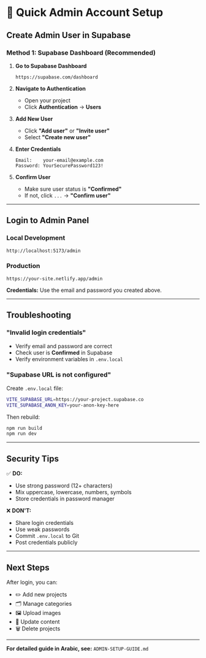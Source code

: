 # 🔐 Quick Admin Account Setup

## Create Admin User in Supabase

### Method 1: Supabase Dashboard (Recommended)

1. **Go to Supabase Dashboard**
   ```
   https://supabase.com/dashboard
   ```

2. **Navigate to Authentication**
   - Open your project
   - Click **Authentication** → **Users**

3. **Add New User**
   - Click **"Add user"** or **"Invite user"**
   - Select **"Create new user"**

4. **Enter Credentials**
   ```
   Email:    your-email@example.com
   Password: YourSecurePassword123!
   ```

5. **Confirm User**
   - Make sure user status is **"Confirmed"**
   - If not, click `...` → **"Confirm user"**

---

## Login to Admin Panel

### Local Development
```
http://localhost:5173/admin
```

### Production
```
https://your-site.netlify.app/admin
```

**Credentials:** Use the email and password you created above.

---

## Troubleshooting

### "Invalid login credentials"
- Verify email and password are correct
- Check user is **Confirmed** in Supabase
- Verify environment variables in `.env.local`

### "Supabase URL is not configured"
Create `.env.local` file:
```bash
VITE_SUPABASE_URL=https://your-project.supabase.co
VITE_SUPABASE_ANON_KEY=your-anon-key-here
```

Then rebuild:
```bash
npm run build
npm run dev
```

---

## Security Tips

✅ **DO:**
- Use strong password (12+ characters)
- Mix uppercase, lowercase, numbers, symbols
- Store credentials in password manager

❌ **DON'T:**
- Share login credentials
- Use weak passwords
- Commit `.env.local` to Git
- Post credentials publicly

---

## Next Steps

After login, you can:
- ✏️ Add new projects
- 🗂️ Manage categories
- 🖼️ Upload images
- 🔄 Update content
- 🗑️ Delete projects

---

**For detailed guide in Arabic, see:** `ADMIN-SETUP-GUIDE.md`
